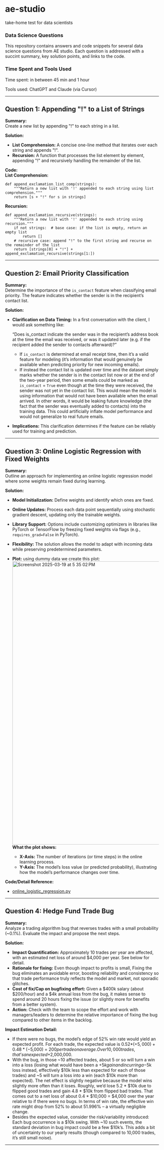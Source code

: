 # ae-studio
take-home test for data scientists

### Data Science Questions
This repository contains answers and code snippets for several data science questions from AE studio. Each question is addressed with a succint summary, key solution points, and links to the code.

### Time Spent and Tools Used
Time spent: in between 45 min and 1 hour 

Tools used: ChatGPT and Claude (via Cursor) 

---

## Question 1: Appending "!" to a List of Strings

**Summary:**  
Create a new list by appending "!" to each string in a list. 

**Solution:**  
- **List Comprehension:** A concise one-line method that iterates over each string and appends "!".
- **Recursion:** A function that processes the list element by element, appending "!" and recursively handling the remainder of the list.

**Code:**  
**List Comprehension:**
```
def append_exclamation_list_comp(strings):
    """Return a new list with '!' appended to each string using list comprehension."""
    return [s + "!" for s in strings]
```
**Recursion:**
```
def append_exclamation_recursive(strings):
    """Return a new list with '!' appended to each string using recursion."""
    if not strings:  # base case: if the list is empty, return an empty list
        return []
    # recursive case: append "!" to the first string and recurse on the remainder of the list
    return [strings[0] + "!"] + append_exclamation_recursive(strings[1:])
```
---

## Question 2: Email Priority Classification

**Summary:**  
Determine the importance of the `is_contact` feature when classifying email priority. The feature indicates whether the sender is in the recipient’s contact list.

**Solution:**  

- **Clarification on Data Timing:** In a first conversation with the client, I would ask something like:
  
  “Does is_contact indicate the sender was in the recipient’s address book at the time the email was received, or was it updated later (e.g. if the recipient added the sender to contacts afterward)?”
  
  - If `is_contact` is determined at email receipt time, then it’s a valid feature for modeling (it’s information that would genuinely be available when predicting priority for new incoming emails).
  - If instead the contact list is updated over time and the dataset simply marks whether the sender is in the contact list now or at the end of the two-year period, then some emails could be marked as `is_contact` = `True` even though at the time they were received, the sender was not yet in the contact list. This would mean the model is using information that would not have been available when the email arrived. In other words, it would be leaking future knowledge (the fact that the sender was eventually added to contacts) into the training data. This could artificially inflate model performance and would not generalize to real future emails.
- **Implications:** This clarification determines if the feature can be reliably used for training and prediction.

---

## Question 3: Online Logistic Regression with Fixed Weights

**Summary:**  
Outline an approach for implementing an online logistic regression model where some weights remain fixed during learning.

**Solution:**  
- **Model Initialization:** Define weights and identify which ones are fixed.
- **Online Updates:** Process each data point sequentially using stochastic gradient descent, updating only the trainable weights.
- **Library Support:** Options include customizing optimizers in libraries like PyTorch or TensorFlow by freezing fixed weights via flags (e.g., `requires_grad=False` in PyTorch).
- **Flexibility:** The solution allows the model to adapt with incoming data while preserving predetermined parameters.

- **Plot:** using dummy data we create this plot:
  <img width="926" alt="Screenshot 2025-03-19 at 5 35 02 PM" src="https://github.com/user-attachments/assets/853aa258-540e-455f-b86d-9b90bf3f76d1" />
  **What the plot shows:**
  - **X-Axis:** The number of iterations (or time steps) in the online learning process.
  - **Y-Axis:** The model’s loss value (or predicted probability), illustrating how the model’s performance changes over time.

**Code/Detail Reference:**  
- [online_logistic_regression.py](./online_logistic_regression.py)

---

## Question 4: Hedge Fund Trade Bug

**Summary:**  
Analyze a trading algorithm bug that reverses trades with a small probability (~0.1%). Evaluate the impact and propose the next steps.

**Solution:**  
- **Impact Quantification:** Approximately 10 trades per year are affected, with an estimated net loss of around $4,000 per year. See below for detail. 
- **Rationale for fixing:** Even though impact to profits is small, Fixing the bug eliminates an avoidable error, boosting reliability and consistency so that trade performance truly reflects the model and market, not sporadic glitches.
- **Cost of fix/Cap on bugfixing effort:** Given a $400k salary (about $200/hour) and a $4k annual loss from the bug, it makes sense to spend around 20 hours fixing the issue (or slightly more for benefits from a better system).
- **Action:** Check with the team to scope the effort and work with managers/leaders to determine the relative importance of fixing the bug compared to other items in the backlog.

**Impact Estimation Detail:**  
- If there were no bugs, the model’s edge of 52% win rate would yield an expected profit. For each trade, the expected value is 0.52*(+$5,000) + 0.48*(-$5,000) = $200 per trade on average. Over 10,000 trades, that’s an expected +$2,000,000.
- With the bug, in those ~10 affected trades, about 5 or so will turn a win into a loss (losing what would have been a +$5k gain and incurring a -$5k loss instead, effectively $10k less than expected for each of those trades) and ~5 will turn a loss into a win (each $10k more than expected). The net effect is slightly negative because the model wins slightly more often than it loses. Roughly, we’d lose 5.2 * $10k due to flipped good trades and gain 4.8 * $10k from flipped bad trades. That comes out to a net loss of about 0.4 * $10,000 = $4,000 over the year relative to if there were no bugs. In terms of win rate, the effective win rate might drop from 52% to about 51.996% – a virtually negligible change.
- Besides the expected value, consider the risk/variability introduced: Each bug occurrence is a $10k swing. With ~10 such events, the standard deviation in bug impact could be a few $10k’s. This adds a bit of uncertainty to our yearly results (though compared to 10,000 trades, it’s still small noise).
---

